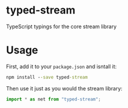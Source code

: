 typed-stream
============

TypeScript typings for the core stream library

Usage
=====

First, add it to your `package.json` and isntall it:
```cmd
npm install --save typed-stream
```

Then use it just as you would the stream library:
```ts
import * as net from "typed-stream";
```